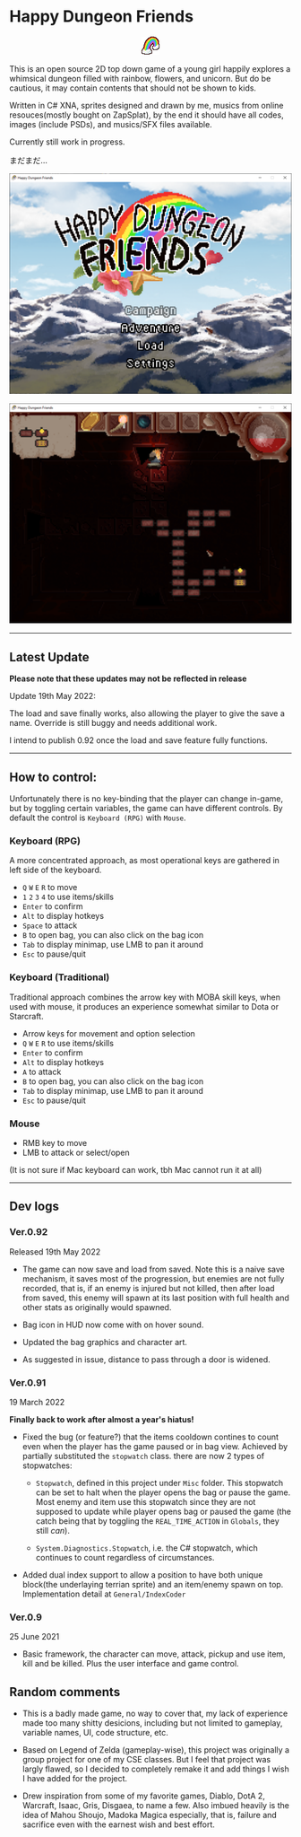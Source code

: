 # Happy Dungeon Friends

<p align="center">
  <img src="https://github.com/Amarthgul/HappyDungeonFriends/blob/main/Icon.bmp">
</p>

This is an open source 2D top down game of a young girl happily explores a whimsical dungeon 
filled with rainbow, flowers, and unicorn. But do be cautious, it may contain contents that should
not be shown to kids. 

Written in C# XNA, sprites designed and drawn by me, musics from online resouces(mostly bought on ZapSplat), 
by the end it should have all codes, images (include PSDs), and musics/SFX files available.

Currently still work in progress. 

まだまだ...

<p align="center">
	<img src="https://github.com/Amarthgul/HappyDungeonFriends/blob/main/Content/Screencap/W4hXXG4.png" width="512">
</p>

<p align="center">
	<img src="https://github.com/Amarthgul/HappyDungeonFriends/blob/main/Content/Screencap/lye4f1D.png" width="512">
</p>

--------------------------------------------------------

## Latest Update

**Please note that these updates may not be reflected in release**

Update 19th May 2022: 

The load and save finally works, also allowing the player to give the save a name. 
Override is still buggy and needs additional work. 

I intend to publish 0.92 once the load and save feature fully functions. 

--------------------------------------------------------

## How to control: 

Unfortunately there is no key-binding that the player can change in-game, but by toggling certain variables, 
the game can have different controls. By default the control is `Keyboard (RPG)` with `Mouse`.

### Keyboard (RPG)

A more concentrated approach, as most operational keys are gathered in left side of the keyboard.

* `Q` `W` `E` `R` to move 
* `1` `2` `3` `4` to use items/skills
* `Enter` to confirm
* `Alt` to display hotkeys
* `Space` to attack 
* `B` to open bag, you can also click on the bag icon
* `Tab` to display minimap, use LMB to pan it around 
* `Esc` to pause/quit 

### Keyboard (Traditional)

Traditional approach combines the arrow key with MOBA skill keys, when used with mouse, it
produces an experience somewhat similar to Dota or Starcraft. 

* Arrow keys for movement and option selection
* `Q` `W` `E` `R` to use items/skills
* `Enter` to confirm
* `Alt` to display hotkeys
* `A` to attack
* `B` to open bag, you can also click on the bag icon
* `Tab` to display minimap, use LMB to pan it around 
* `Esc` to pause/quit 

### Mouse 
* RMB key to move 
* LMB to attack or select/open

(It is not sure if Mac keyboard can work, tbh Mac cannot run it at all)  

--------------------------------------------------------

## Dev logs

### Ver.0.92

Released 19th May 2022

* The game can now save and load from saved. Note this is a naive save mechanism, it saves most of
the progression, but enemies are not fully recorded, that is, if an enemy is injured but not killed, 
then after load from saved, this enemy will spawn at its last position with full health and other stats
as originally would spawned.

* Bag icon in HUD now come with on hover sound.

* Updated the bag graphics and character art.

* As suggested in issue, distance to pass through a door is widened.

### Ver.0.91

19 March 2022

**Finally back to work after almost a year's hiatus!**

* Fixed the bug (or feature?) that the items cooldown contines to count even when the player has
the game paused or in bag view. Achieved by partially substituted the `stopwatch` class. there 
are now 2 types of stopwatches:

  * `Stopwatch`, defined in this project under `Misc` folder. This stopwatch can be set to halt 
when the player opens the bag or pause the game. Most enemy and item use this stopwatch since
they are not supposed to update while player opens bag or paused the game (the catch being that 
by toggling the `REAL_TIME_ACTION` in `Globals`, they still *can*). 

  * `System.Diagnostics.Stopwatch`, i.e. the C# stopwatch, which continues to count regardless
of circumstances.  

* Added dual index support to allow a position to have both unique block(the underlaying terrian sprite)
and an item/enemy spawn on top. Implementation detail at `General/IndexCoder`

### Ver.0.9

25 June 2021

* Basic framework, the character can move, attack, pickup and use item, kill and be killed. 
Plus the user interface and game control.  

## Random comments 

* This is a badly made game, no way to cover that, my lack of experience made too many shitty 
desicions, including but not limited to gameplay, variable names, UI, code structure, etc.

* Based on Legend of Zelda (gameplay-wise), this project was originally a group project
for one of my CSE classes. But I feel that project was largly flawed, so I decided to completely 
remake it and add things I wish I have added for the project. 

* Drew inspiration from some of my favorite games, Diablo, DotA 2, Warcraft, Isaac, Gris, Disgaea, 
to name a few. Also imbued heavily is the idea of Mahou Shoujo, Madoka Magica especially, that is, failure 
and sacrifice even with the earnest wish and best effort. 
